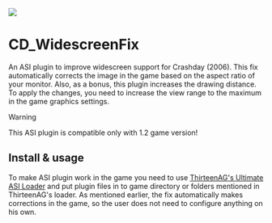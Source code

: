 ![](https://github.com/user-attachments/assets/23224742-5127-4d1b-831b-7695b6a1dd56)


# CD_WidescreenFix
An ASI plugin to improve widescreen support for Crashday (2006). This fix automatically corrects the image in the game based on the aspect ratio of your monitor. Also, as a bonus, this plugin increases the drawing distance. To apply the changes, you need to increase the view range to the maximum in the game graphics settings.

> [!WARNING]
> This ASI plugin is compatible only with 1.2 game version!

## Install & usage
To make ASI plugin work in the game you need to use [ThirteenAG's Ultimate ASI Loader](https://github.com/ThirteenAG/Ultimate-ASI-Loader) and put plugin files in to game directory or folders mentioned in ThirteenAG's loader. As mentioned earlier, the fix automatically makes corrections in the game, so the user does not need to configure anything on his own.
